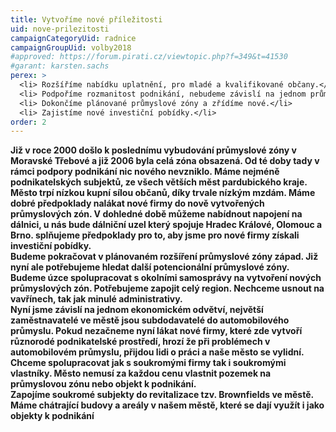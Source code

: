 ```yaml
---
title: Vytvoříme nové příležitosti
uid: nove-prilezitosti
campaignCategoryUid: radnice
campaignGroupUid: volby2018
#approved: https://forum.pirati.cz/viewtopic.php?f=349&t=41530
#garant: karsten.sachs
perex: >
  <li> Rozšíříme nabídku uplatnění, pro mladé a kvalifikované občany.</li>
  <li> Podpoříme rozmanitost podnikání, nebudeme závislí na jednom průmyslovém odvětví.</li>
  <li> Dokončíme plánované průmyslové zóny a zřídíme nové.</li>
  <li> Zajistíme nové investiční pobídky.</li>
order: 2
---
```


**Již v roce 2000 došlo k poslednímu vybudování průmyslové zóny v Moravské Třebové a již 2006 byla celá zóna obsazená. Od té doby tady v rámci podpory podnikání nic nového nevzniklo. Máme nejméně podnikatelských subjektů, ze všech větších měst pardubického kraje. Město trpí nízkou kupní sílou občanů, díky trvale nízkým mzdám. Máme dobré předpoklady nalákat nové firmy do nově vytvořených průmyslových zón. V dohledné době můžeme nabídnout napojení na dálnici, u nás bude dálniční uzel který spojuje Hradec Králové, Olomouc a Brno. splňujeme předpoklady pro to, aby jsme pro nové firmy získali investiční pobídky.  
Budeme pokračovat v plánovaném rozšíření průmyslové zóny západ. Již nyní ale potřebujeme hledat další potencionální průmyslové zóny. Budeme úzce spolupracovat s okolními samosprávy na vytvoření nových průmyslových zón. Potřebujeme zapojit celý region. Nechceme usnout na vavřínech, tak jak minulé administrativy.  
Nyní jsme závislí na jednom ekonomickém odvětví, největší zaměstnavatelé ve městě jsou subdodavatelé do automobilového průmyslu. Pokud nezačneme nyní lákat nové firmy, které zde vytvoří různorodé podnikatelské prostředí, hrozí že při problémech v automobilovém průmyslu, přijdou lidi o práci a naše město se vylidní.  Chceme spolupracovat jak s soukromými firmy tak i soukromými vlastníky. Město nemusí za každou cenu vlastnit pozemek na průmyslovou zónu nebo objekt k podnikání.  
Zapojíme soukromé subjekty do revitalizace tzv.  Brownfields ve městě. Máme chátrající budovy a areály v našem městě, které se dají využít i jako objekty k podnikání**
